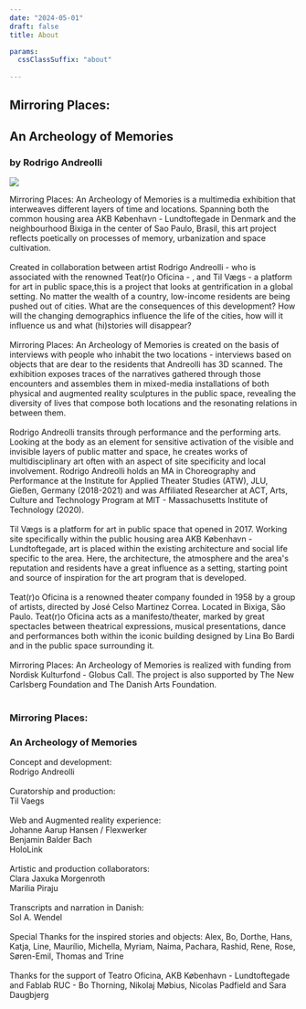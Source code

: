 ```yaml
---
date: "2024-05-01"
draft: false
title: About

params:
  cssClassSuffix: "about"
  
---
```

## Mirroring Places:
## An Archeology of Memories
### by Rodrigo Andreolli

<img src="/images/14_cloud.png">

Mirroring Places: An Archeology of Memories is a multimedia exhibition that interweaves different layers of time and locations. Spanning both the common housing area AKB København - Lundtoftegade in Denmark and the neighbourhood Bixiga in the center of Sao Paulo, Brasil, this art project reflects poetically on processes of memory, urbanization and space cultivation.
<br><br>
Created in collaboration between artist Rodrigo Andreolli - who is associated with the renowned Teat(r)o Oficina - , and Til Vægs - a platform for art in public space,this is a project that looks at gentrification in a global setting. No matter the wealth of a country, low-income residents are being pushed out of cities. What are the consequences of this development? How will the changing demographics influence the life of the cities, how will it influence us and what (hi)stories will disappear?
<br><br>
Mirroring Places: An Archeology of Memories is created on the basis of interviews with people who inhabit the two locations - interviews based on objects that are dear to the residents that Andreolli has 3D scanned. The exhibition exposes traces of the narratives gathered through those encounters and assembles them in mixed-media installations of both physical and augmented reality sculptures in the public space, revealing the diversity of lives that compose both locations and the resonating relations in between them.
<br><br>
Rodrigo Andreolli transits through performance and the performing arts.  Looking at the body as an element for sensitive activation of the visible and invisible layers of public matter and space, he creates works of multidisciplinary art often with an aspect of site specificity and local involvement.
Rodrigo Andreolli holds an MA in Choreography and Performance at the Institute for Applied Theater Studies (ATW), JLU, Gießen, Germany (2018-2021) and was Affiliated Researcher at ACT, Arts, Culture and Technology Program at MIT - Massachusetts Institute of Technology (2020).
<br><br>
Til Vægs is a platform for art in public space that opened in 2017. Working site specifically within the public housing area AKB København - Lundtoftegade, art is placed within the existing architecture and social life specific to the area. Here, the architecture, the atmosphere and the area's reputation and residents have a great influence as a setting, starting point and source of inspiration for the art program that is developed.
<br><br>
Teat(r)o Oficina is a renowned theater company founded in 1958 by a group of artists, directed by José Celso Martinez Correa. Located in Bixiga, São Paulo. Teat(r)o Oficina acts as a manifesto/theater, marked by great spectacles between theatrical expressions, musical presentations, dance and performances both within the iconic building designed by Lina Bo Bardi and in the public space surrounding it.
<br><br>
Mirroring Places: An Archeology of Memories is realized with funding from Nordisk Kulturfond -  Globus Call. The project is also supported by The New Carlsberg Foundation and The Danish Arts Foundation.
<br><br>

### Mirroring Places:
### An Archeology of Memories

Concept and development:<br>Rodrigo Andreolli
<br><br>
Curatorship and production:<br>Til Vaegs
<br><br>
Web and Augmented reality experience:<br>
Johanne Aarup Hansen / Flexwerker<br>
Benjamin Balder Bach<br>
HoloLink
<br><br>
Artistic and production collaborators:<br> 
Clara Jaxuka Morgenroth<br>
Marilia Piraju<br>
<br>
Transcripts and narration in Danish:<br>
Sol A. Wendel
<br><br>
Special Thanks for the inspired stories and objects: Alex, Bo, Dorthe, Hans, Katja, Line, Maurílio,  Michella, Myriam, Naima, Pachara, Rashid, Rene, Rose, Søren-Emil, Thomas and Trine
<br><br>
Thanks for the support of Teatro Oficina, AKB København - Lundtoftegade and Fablab RUC - Bo Thorning, Nikolaj Møbius, Nicolas Padfield and Sara Daugbjerg